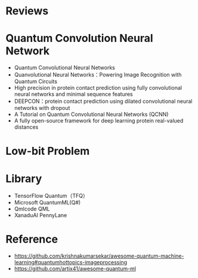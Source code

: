 
# Reviews


# Quantum Convolution Neural Network  
- Quantum Convolutional Neural Networks  
- Quanvolutional Neural Networks：Powering Image Recognition with Quantum Circuits   
- High precision in protein contact prediction using fully convolutional neural networks and minimal sequence features  
- DEEPCON：protein contact prediction using dilated convolutional neural networks with dropout  
- A Tutorial on Quantum Convolutional Neural Networks (QCNN)  
- A fully open-source framework for deep learning protein real-valued distances  


# Low-bit Problem




# Library
- TensorFlow Quantum（TFQ） 
- Microsoft QuantumML(Q#) 
- Qmlcode QML  
- XanaduAI PennyLane  


# Reference
- https://github.com/krishnakumarsekar/awesome-quantum-machine-learning#quantumhottopics-imageprocessing
- https://github.com/artix41/awesome-quantum-ml
